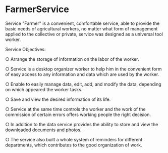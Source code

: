 # FarmerService

Service "Farmer" is a convenient, comfortable service, able to provide the basic needs of agricultural workers, no matter what form of management applied to the collective or private, service was designed as a universal tool worker.

Service Objectives:

○ Arrange the storage of information on the labor of the worker.

○ Service is a desktop organizer worker to help him in the convenient form of easy access to any information and data which are used by the worker.

○ Enable to easily manage data, edit, add, and modify the data, depending on which appeared the worker tasks.

○ Save and view the desired information of its life.

○ Service at the same time controls the worker and the work of the commission of certain errors offers working people the right decision.

○ In addition to the data service provides the ability to store and view the downloaded documents and photos.

○ The service also built a whole system of reminders for different departments, which contributes to the good organization of work.



























